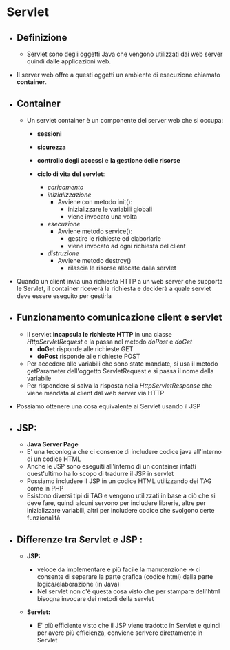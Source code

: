 # Servlet

- ## Definizione
    - Servlet sono degli oggetti Java che vengono utilizzati dai web server quindi dalle applicazioni web.
    
- Il server web offre a questi oggetti un ambiente di esecuzione chiamato **container**.

- ## Container
    - Un servlet container è un componente del server web che si occupa:
        - **sessioni** 
        - **sicurezza** 
        - **controllo degli accessi** e **la gestione delle risorse**

        - **ciclo di vita del servlet**:   
            - $caricamento$
            - $inizializzazione$
                - Avviene con metodo init():
                    - inizializzare le variabili globali 
                    - viene invocato una volta
            - $esecuzione$
                - Avviene metodo service():
                    - gestire le richieste ed elaborlarle
                    - viene invocato ad ogni richiesta del client
            - $distruzione$
                - Avviene metodo destroy() 
                    - rilascia le risorse allocate dalla servlet

- Quando un client invia una richiesta HTTP a un web server che supporta le Servlet, il container riceverà la richiesta e deciderà a quale servlet deve essere eseguito per gestirla

- ## Funzionamento comunicazione client e servlet
    - Il servlet **incapsula le richieste HTTP** in una classe $HttpServletRequest$ e la passa nel metodo $doPost$ e $doGet$
        - **doGet** risponde alle richieste GET
        - **doPost** risponde alle richieste POST
    - Per accedere alle variabili che sono state mandate, si usa il metodo getParameter dell'oggetto ServletRequest e si passa il nome della variabile
    - Per rispondere si salva la risposta nella $HttpServletResponse$ che viene mandata al client dal web server via HTTP

    
- Possiamo ottenere una cosa equivalente ai Servlet usando il JSP

- ## JSP:    
    - **Java Server Page**
    - E' una teconlogia che ci consente di includere codice java all'interno di un codice HTML
    - Anche le JSP sono eseguiti all'interno di un container infatti quest'ultimo ha lo scopo di tradurre il JSP in servlet
    - Possiamo includere il JSP in un codice HTML utilizzando dei TAG come in PHP
    - Esistono diversi tipi di TAG e vengono utilizzati in base a ciò che si deve fare, quindi alcuni servono per includere librerie, altre per inizializzare variabili, altri per includere codice che svolgono certe funzionalità
    
- ## Differenze tra Servlet e JSP :
    - **JSP:**
        - veloce da implementare e più facile la manutenzione  $\to$ ci consente di separare la parte grafica (codice html) dalla parte logica/elaborazione (in Java)
        - Nel servlet non c'è questa cosa visto che per stampare dell'html bisogna invocare dei metodi della servlet 
    
    - **Servlet:**
        - E' più efficiente visto che il JSP viene tradotto in Servlet e quindi per avere più efficienza, conviene scrivere direttamente in Servlet
